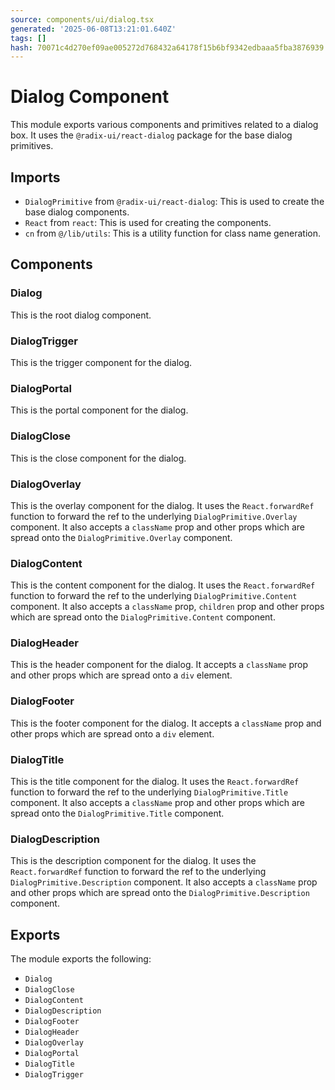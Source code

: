 ```yaml
---
source: components/ui/dialog.tsx
generated: '2025-06-08T13:21:01.640Z'
tags: []
hash: 70071c4d270ef09ae005272d768432a64178f15b6bf9342edbaaa5fba3876939
---
```

# Dialog Component

This module exports various components and primitives related to a dialog box. It uses the `@radix-ui/react-dialog` package for the base dialog primitives.

## Imports

- `DialogPrimitive` from `@radix-ui/react-dialog`: This is used to create the base dialog components.
- `React` from `react`: This is used for creating the components.
- `cn` from `@/lib/utils`: This is a utility function for class name generation.

## Components

### Dialog

This is the root dialog component.

### DialogTrigger

This is the trigger component for the dialog.

### DialogPortal

This is the portal component for the dialog.

### DialogClose

This is the close component for the dialog.

### DialogOverlay

This is the overlay component for the dialog. It uses the `React.forwardRef` function to forward the ref to the underlying `DialogPrimitive.Overlay` component. It also accepts a `className` prop and other props which are spread onto the `DialogPrimitive.Overlay` component.

### DialogContent

This is the content component for the dialog. It uses the `React.forwardRef` function to forward the ref to the underlying `DialogPrimitive.Content` component. It also accepts a `className` prop, `children` prop and other props which are spread onto the `DialogPrimitive.Content` component.

### DialogHeader

This is the header component for the dialog. It accepts a `className` prop and other props which are spread onto a `div` element.

### DialogFooter

This is the footer component for the dialog. It accepts a `className` prop and other props which are spread onto a `div` element.

### DialogTitle

This is the title component for the dialog. It uses the `React.forwardRef` function to forward the ref to the underlying `DialogPrimitive.Title` component. It also accepts a `className` prop and other props which are spread onto the `DialogPrimitive.Title` component.

### DialogDescription

This is the description component for the dialog. It uses the `React.forwardRef` function to forward the ref to the underlying `DialogPrimitive.Description` component. It also accepts a `className` prop and other props which are spread onto the `DialogPrimitive.Description` component.

## Exports

The module exports the following:

- `Dialog`
- `DialogClose`
- `DialogContent`
- `DialogDescription`
- `DialogFooter`
- `DialogHeader`
- `DialogOverlay`
- `DialogPortal`
- `DialogTitle`
- `DialogTrigger`
